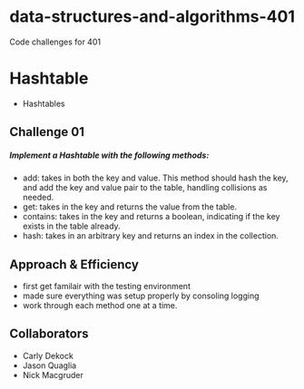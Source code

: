 # data-structures-and-algorithms-401
Code challenges for 401

# Hashtable
  * Hashtables

## Challenge 01
##### Implement a Hashtable with the following methods:

* add: takes in both the key and value. This method should hash the key, and add the key and value pair to the table, handling collisions as needed.
* get: takes in the key and returns the value from the table.
* contains: takes in the key and returns a boolean, indicating if the key exists in the table already.
* hash: takes in an arbitrary key and returns an index in the collection.

## Approach & Efficiency
 * first get familair with the testing environment 
 * made sure everything was setup properly by consoling logging
 * work through each method one at a time.

 ## Collaborators 
 * Carly Dekock
 * Jason Quaglia
 * Nick Macgruder